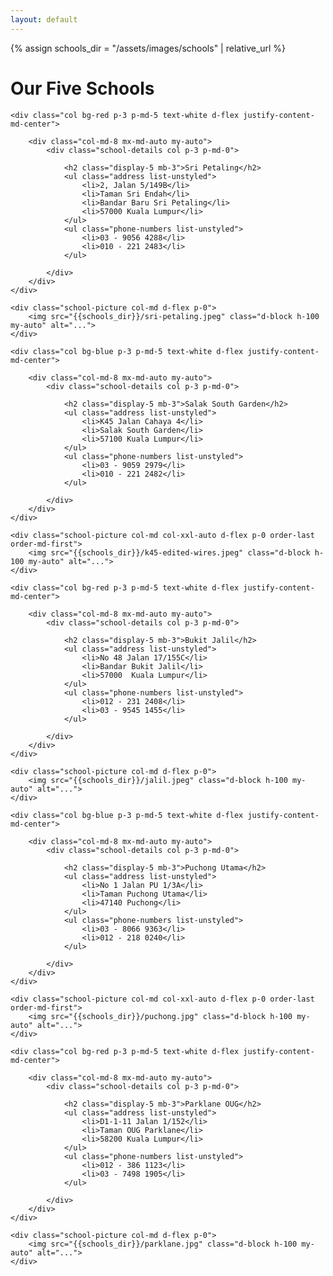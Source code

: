 ```yaml
---
layout: default
---
```


{% assign schools_dir = "/assets/images/schools" | relative_url %}

<h1 class="display-3 text-center p-4 mb-0 text-bg-dark">Our Five Schools</h1>

<div class="section row g-0">

    <div class="col bg-red p-3 p-md-5 text-white d-flex justify-content-md-center">

        <div class="col-md-8 mx-md-auto my-auto">
            <div class="school-details col p-3 p-md-0">

                <h2 class="display-5 mb-3">Sri Petaling</h2>
                <ul class="address list-unstyled">
                    <li>2, Jalan 5/149B</li>
                    <li>Taman Sri Endah</li>
                    <li>​Bandar Baru Sri Petaling</li>
                    <li>57000 Kuala Lumpur</li>
                </ul>
                <ul class="phone-numbers list-unstyled">
                    <li>03 - 9056 4288</li>
                    <li>​010 - 221 2483</li>
                </ul>

            </div>
        </div>
    </div>

    <div class="school-picture col-md d-flex p-0">
        <img src="{{schools_dir}}/sri-petaling.jpeg" class="d-block h-100 my-auto" alt="...">
    </div>

</div>

<div class="section row g-0">

    <div class="col bg-blue p-3 p-md-5 text-white d-flex justify-content-md-center">

        <div class="col-md-8 mx-md-auto my-auto">
            <div class="school-details col p-3 p-md-0">

                <h2 class="display-5 mb-3">Salak South Garden</h2>
                <ul class="address list-unstyled">
                    <li>K45 Jalan Cahaya 4</li>
                    <li>Salak South Garden</li>
                    <li>​57100 Kuala Lumpur</li>
                </ul>
                <ul class="phone-numbers list-unstyled">
                    <li>03 - 9059 2979</li>
                    <li>010 - 221 2482</li>
                </ul>

            </div>
        </div>
    </div>

    <div class="school-picture col-md col-xxl-auto d-flex p-0 order-last order-md-first">
        <img src="{{schools_dir}}/k45-edited-wires.jpeg" class="d-block h-100 my-auto" alt="...">
    </div>

</div>

<div class="section row g-0">

    <div class="col bg-red p-3 p-md-5 text-white d-flex justify-content-md-center">

        <div class="col-md-8 mx-md-auto my-auto">
            <div class="school-details col p-3 p-md-0">

                <h2 class="display-5 mb-3">Bukit Jalil</h2>
                <ul class="address list-unstyled">
                    <li>No 48 Jalan 17/155C</li>
                    <li>Bandar Bukit Jalil</li>
                    <li>57000  Kuala Lumpur</li>
                </ul>
                <ul class="phone-numbers list-unstyled">
                    <li>012 - 231 2408</li>
                    <li>03 - 9545 1455</li>
                </ul>

            </div>
        </div>
    </div>

    <div class="school-picture col-md d-flex p-0">
        <img src="{{schools_dir}}/jalil.jpeg" class="d-block h-100 my-auto" alt="...">
    </div>

</div>

<div class="section row g-0">

    <div class="col bg-blue p-3 p-md-5 text-white d-flex justify-content-md-center">

        <div class="col-md-8 mx-md-auto my-auto">
            <div class="school-details col p-3 p-md-0">

                <h2 class="display-5 mb-3">Puchong Utama</h2>
                <ul class="address list-unstyled">
                    <li>No 1 Jalan PU 1/3A</li>
                    <li>Taman Puchong Utama</li>
                    <li>47140 Puchong</li>
                </ul>
                <ul class="phone-numbers list-unstyled">
                    <li>03 - 8066 9363</li>
                    <li>012 - 218 0240</li>
                </ul>

            </div>
        </div>
    </div>

    <div class="school-picture col-md col-xxl-auto d-flex p-0 order-last order-md-first">
        <img src="{{schools_dir}}/puchong.jpg" class="d-block h-100 my-auto" alt="...">
    </div>

</div>

<div class="section row g-0">

    <div class="col bg-red p-3 p-md-5 text-white d-flex justify-content-md-center">

        <div class="col-md-8 mx-md-auto my-auto">
            <div class="school-details col p-3 p-md-0">

                <h2 class="display-5 mb-3">Parklane OUG</h2>
                <ul class="address list-unstyled">
                    <li>D1-1-11 Jalan 1/152</li>
                    <li>Taman OUG Parklane</li>
                    <li>​58200 Kuala Lumpur</li>
                </ul>
                <ul class="phone-numbers list-unstyled">
                    <li>012 - 386 1123</li>
                    <li>03 - 7498 1905</li>
                </ul>

            </div>
        </div>
    </div>

    <div class="school-picture col-md d-flex p-0">
        <img src="{{schools_dir}}/parklane.jpg" class="d-block h-100 my-auto" alt="...">
    </div>

</div>
